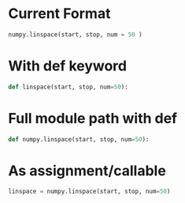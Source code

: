 # Current Format
```python
numpy.linspace(start, stop, num = 50 )
```

# With def keyword
```python
def linspace(start, stop, num=50):
```

# Full module path with def
```python
def numpy.linspace(start, stop, num=50):
```

# As assignment/callable
```python
linspace = numpy.linspace(start, stop, num=50)
```
